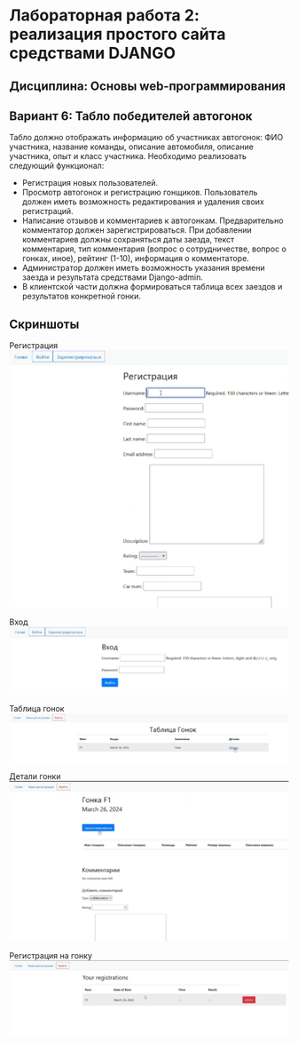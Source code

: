 # Лабораторная работа 2: реализация простого сайта средствами DJANGO
## Дисциплина: Основы web-программирования

## Вариант 6: Табло победителей автогонок

Табло должно отображать информацию об участниках автогонок: ФИО участника,
название команды, описание автомобиля, описание участника, опыт и класс участника.
Необходимо реализовать следующий функционал:

- Регистрация новых пользователей.
- Просмотр автогонок и регистрацию гонщиков. Пользователь должен иметь
возможность редактирования и удаления своих регистраций.
- Написание отзывов и комментариев к автогонкам. Предварительно
комментатор должен зарегистрироваться. При добавлении комментариев
должны сохраняться даты заезда, текст комментария, тип комментария
(вопрос о сотрудничестве, вопрос о гонках, иное), рейтинг (1-10),
информация о комментаторе.
- Администратор должен иметь возможность указания времени заезда и
результата средствами Django-admin.
- В клиентской части должна формироваться таблица всех заездов и
результатов конкретной гонки.

## Скриншоты
Регистрация
![Image](register.png)

Вход
![Image](login.png)

Таблица гонок
![Image](races.png)

Детали гонки
![Image](details.png)

Регистрация на гонку
![Image](registrations.png)


